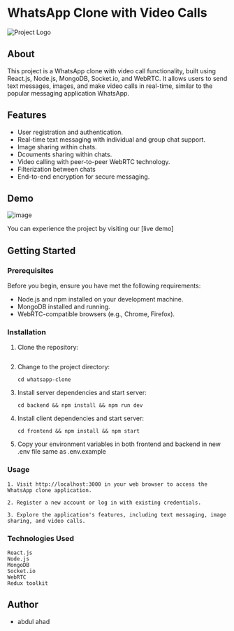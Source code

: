 # WhatsApp Clone with Video Calls

![Project Logo](https://play-lh.googleusercontent.com/bYtqbOcTYOlgc6gqZ2rwb8lptHuwlNE75zYJu6Bn076-hTmvd96HH-6v7S0YUAAJXoJN)

## About

This project is a WhatsApp clone with video call functionality, built using React.js, Node.js, MongoDB, Socket.io, and WebRTC. It allows users to send text messages, images, and make video calls in real-time, similar to the popular messaging application WhatsApp.

## Features

- User registration and authentication.
- Real-time text messaging with individual and group chat support.
- Image sharing within chats.
- Dcouments sharing within chats.
- Video calling with peer-to-peer WebRTC technology.
- Filterization between chats
- End-to-end encryption for secure messaging.

## Demo

![image](https://github.com/piyushyadav0191/Full-Stack-Whatsapp-Clone/assets/84402719/0dedda2e-6111-4c40-95a6-55ac67388629)

You can experience the project by visiting our [live demo]

## Getting Started

### Prerequisites

Before you begin, ensure you have met the following requirements:

- Node.js and npm installed on your development machine.
- MongoDB installed and running.
- WebRTC-compatible browsers (e.g., Chrome, Firefox).

### Installation

1. Clone the repository:

   ```
   
   ```
2. Change to the project directory:
   ```
   cd whatsapp-clone
    ```
3. Install server dependencies and start server:
   ```
   cd backend && npm install && npm run dev
   ```
4.  Install client dependencies and start server:
    ```
    cd frontend && npm install && npm start
    ```
5. Copy your environment variables in both frontend and backend in new .env file same as .env.example
   
### Usage

    1. Visit http://localhost:3000 in your web browser to access the WhatsApp clone application.

    2. Register a new account or log in with existing credentials.

    3. Explore the application's features, including text messaging, image sharing, and video calls.


### Technologies Used

    React.js
    Node.js
    MongoDB
    Socket.io
    WebRTC
    Redux toolkit

## Author

- abdul ahad
